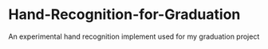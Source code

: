 # Hand-Recognition-for-Graduation
An experimental hand recognition implement used for my graduation project
